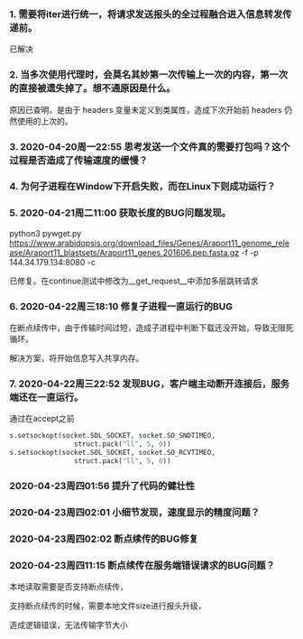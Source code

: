 ### 1. 需要将iter进行统一，将请求发送报头的全过程融合进入信息转发传递前。

已解决


### 2. 当多次使用代理时，会莫名其妙第一次传输上一次的内容，第一次的直接被遗失掉了。想不通原因是什么。

原因已查明，是由于 headers 变量未定义到类属性，造成下次开始前 headers 仍然使用的上次的。


### 3. 2020-04-20周一22:55 思考发送一个文件真的需要打包吗？这个过程是否造成了传输速度的缓慢？


### 4. 为何子进程在Window下开启失败，而在Linux下则成功运行？


### 5. 2020-04-21周二11:00 获取长度的BUG问题发现。

python3 pywget.py https://www.arabidopsis.org/download_files/Genes/Araport11_genome_release/Araport11_blastsets/Araport11_genes.201606.pep.fasta.gz -f -p 144.34.179.134:8080 -c

已修复。在continue测试中修改为__get_request__中添加多层跳转请求

### 6. 2020-04-22周三18:10 修复子进程一直运行的BUG

在断点续传中，由于传输时间过短，造成子进程中判断下载还没开始，导致无限死循环。

解决方案，将开始信息写入共享内存。

### 7. 2020-04-22周三22:52 发现BUG，客户端主动断开连接后，服务端还在一直运行。

通过在accept之前
```python
s.setsockopt(socket.SOL_SOCKET, socket.SO_SNDTIMEO,
                struct.pack("ll", 5, 0))
s.setsockopt(socket.SOL_SOCKET, socket.SO_RCVTIMEO,
                struct.pack("ll", 5, 0))
```

### 2020-04-23周四01:56 提升了代码的健壮性


### 2020-04-23周四02:01 小细节发现，速度显示的精度问题？

### 2020-04-23周四02:02 断点续传的BUG修复

### 2020-04-23周四11:15 断点续传在服务端错误请求的BUG问题？

本地读取需要是否支持断点续传，

支持断点续传的时候，需要本地文件size进行报头升级，

造成逻辑错误，无法传输字节大小

